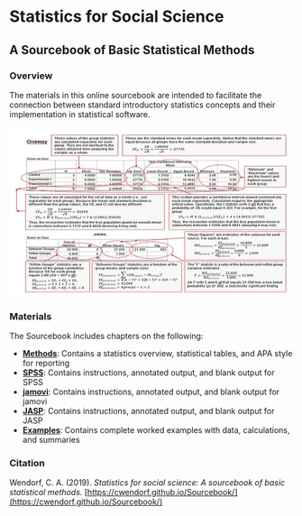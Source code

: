 <a href="https://cwendorf.github.io/Sourcebook/">
<img src="logo.png" height="60px;" align="left;" style="display: none;">
</a>

# Statistics for Social Science

## A Sourcebook of Basic Statistical Methods

### Overview

The materials in this online sourcebook are intended to facilitate the connection between standard introductory statistics concepts and their implementation in statistical software.

<a href="https://cwendorf.github.io/EASI">
<p align="center"><kbd><img src="AnnotatedOutput.jpg"></kbd></p>
</a>

### Materials

The Sourcebook includes chapters on the following:

- [**Methods**](./Methods): Contains a statistics overview, statistical tables, and APA style for reporting
- [**SPSS**](./SPSS): Contains instructions, annotated output, and blank output for SPSS
- [**jamovi**](./jamovi): Contains instructions, annotated output, and blank output for jamovi
- [**JASP**](./JASP): Contains instructions, annotated output, and blank output for JASP
- [**Examples**](./Examples): Contains complete worked examples with data, calculations, and summaries

### Citation

Wendorf, C. A. (2019). _Statistics for social science: A sourcebook of basic statistical methods._ [https://cwendorf.github.io/Sourcebook/](https://cwendorf.github.io/Sourcebook/)
